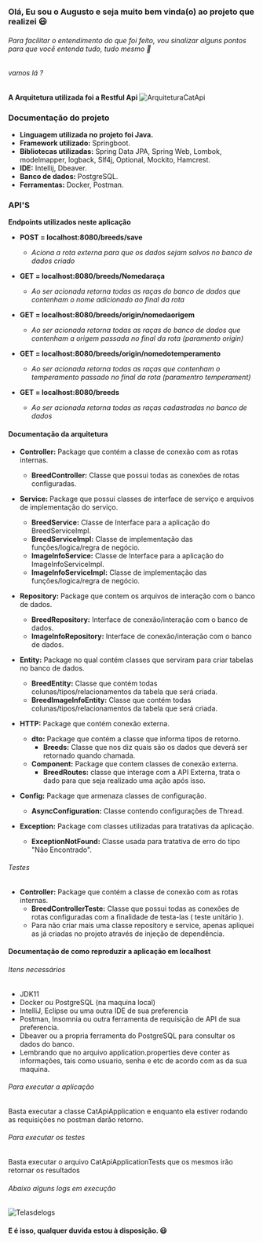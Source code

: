 ### Olá, Eu sou o Augusto e seja muito bem vinda(o) ao projeto que realizei :smiley:



###### Para facilitar o entendimento do que foi feito, vou sinalizar alguns pontos para que você entenda tudo, tudo mesmo :slightly_smiling_face:

###### vamos lá ?

**A Arquitetura utilizada foi a Restful Api**
![ArquiteturaCatApi](https://user-images.githubusercontent.com/46411054/98756906-383f0a00-23aa-11eb-9c06-6935ab030411.PNG)

### Documentação do projeto

- **Linguagem utilizada no projeto foi Java.**
- **Framework utilizado:** Springboot.
- **Bibliotecas utilizadas:** Spring Data JPA, Spring Web, Lombok, modelmapper, logback, Slf4j, Optional, Mockito, Hamcrest.
- **IDE:** Intellij, Dbeaver.
- **Banco de dados:** PostgreSQL.
- **Ferramentas:** Docker, Postman.



### API'S

**Endpoints utilizados neste aplicação**

- **POST = localhost:8080/breeds/save**
  - *Aciona a rota externa para que os dados sejam salvos no banco de dados criado*
- **GET = localhost:8080/breeds/Nomedaraça**
  - *Ao ser acionada retorna todas as raças do banco de dados que contenham o nome adicionado ao final da rota*
- **GET = localhost:8080/breeds/origin/nomedaorigem**
  - *Ao ser acionada retorna todas as raças do banco de dados que contenham a origem passada no final da rota (paramento origin)*

- **GET = localhost:8080/breeds/origin/nomedotemperamento**
  - *Ao ser acionada retorna todas as raças que contenham o temperamento passado no final da rota (paramentro temperament)*

- **GET = localhost:8080/breeds**
  - *Ao ser acionada retorna todas as raças cadastradas no banco de dados*



#### Documentação da arquitetura

- **Controller:** Package que contém a classe de conexão com as rotas internas.
  - **BreedController:**  Classe que possui todas as conexões de rotas configuradas.

- **Service:** Package que possui classes de interface de serviço e arquivos de implementação do serviço.
  - **BreedService:** Classe de Interface para a aplicação do BreedServiceImpl.
  - **BreedServiceImpl:** Classe de implementação das funções/logica/regra de negócio.
  - **ImageInfoService:** Classe de Interface para a aplicação do ImageInfoServiceImpl.
  - **ImageInfoServiceImpl:** Classe de implementação das funções/logica/regra de negócio.

- **Repository:** Package que contem os arquivos de interação com o banco de dados.
  - **BreedRepository:** Interface de conexão/interação com o banco de dados.
  - **ImageInfoRepository:** Interface de conexão/interação com o banco de dados.

- **Entity:** Package no qual contém classes que serviram para criar tabelas no banco de dados.
  - **BreedEntity:** Classe que contém todas colunas/tipos/relacionamentos da tabela que será criada.
  - **BreedImageInfoEntity:** Classe que contém todas colunas/tipos/relacionamentos da tabela que será criada.

* **HTTP:** Package que contém conexão externa.

  * **dto:** Package que contém a classe que informa tipos de retorno.
    * **Breeds:** Classe que nos diz quais são os dados que deverá ser retornado quando chamada.

  - **Component:**  Package que contem classes de conexão externa.
    - **BreedRoutes:** classe que interage com a API Externa, trata o dado para que seja realizado uma ação após isso.

- **Config:** Package que armenaza classes de configuração.
  - **AsyncConfiguration:** Classe contendo configurações de Thread.

- **Exception:** Package com classes utilizadas para tratativas da aplicação.
  - **ExceptionNotFound:** Classe usada para tratativa de erro do tipo "Não Encontrado".



###### Testes

- **Controller:** Package que contém a classe de conexão com as rotas internas.
  - **BreedControllerTeste:**  Classe que possui todas as conexões de rotas configuradas com a finalidade de testa-las ( teste unitário ).
  - Para não criar mais uma classe repository e service, apenas apliquei as já criadas no projeto através de injeção de dependência.



#### Documentação de como reproduzir a aplicação em localhost

###### Itens necessários

* JDK11
* Docker ou PostgreSQL (na maquina local)
* IntelliJ, Eclipse ou uma outra IDE de sua preferencia
* Postman, Insomnia ou outra ferramenta de requisição de API de sua preferencia.
* Dbeaver ou a propria ferramenta do PostgreSQL para consultar os dados do banco.
* Lembrando que no arquivo application.properties deve conter as informações, tais como usuario, senha e etc de acordo com as da sua maquina.



###### Para executar a aplicação

Basta executar a classe CatApiApplication e enquanto ela estiver rodando as requisições no postman darão retorno.



###### Para executar os testes

Basta executar o arquivo CatApiApplicationTests que os mesmos irão retornar os resultados



###### Abaixo alguns logs em execução

![Telasdelogs](https://user-images.githubusercontent.com/46411054/98757131-98ce4700-23aa-11eb-95b4-ed6fb5e8f0fb.png)


#### E é isso, qualquer duvida estou à disposição. :smiley:


